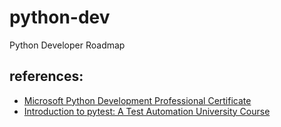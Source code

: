 # python-dev

Python Developer Roadmap

## references:
- [Microsoft Python Development Professional Certificate](https://www.coursera.org/professional-certificates/microsoft-python-developer/paidmedia?utm_medium=sem&utm_source=gg&utm_campaign=b2c_latam_microsoft-python-developer_microsoft_ftcof_professional-certificates_px_dr_bau_gg_sem_pr-bd_s2_en_m_hyb_25-02_x&campaignid=22291563484&adgroupid=179279200247&device=c&keyword=python%20development%20course&matchtype=b&network=g&devicemodel=&creativeid=734909737389&assetgroupid=&targetid=kwd-297092747889&extensionid=&placement=&gad_source=1&gclid=CjwKCAiAw5W-BhAhEiwApv4goKIRtd6cnWluh4A6-e2gpaElfbtl3yF662lez0PijO66QENtV4SmJhoCDooQAvD_BwE#courses)
- [Introduction to pytest: A Test Automation University Course](https://github.com/AutomationPanda/tau-intro-to-pytest)
